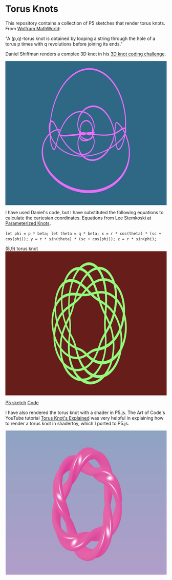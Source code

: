# Torus Knots

This repository contains a collection of P5 sketches that render torus knots.  From [Wolfram MathWorld](https://mathworld.wolfram.com/TorusKnot.html):

"A (p,q)-torus knot is obtained by looping a string through the hole of a torus p times with q revolutions before joining its ends."

Daniel Shiffman renders a complex 3D knot in his [3D knot coding challenge](https://thecodingtrain.com/challenges/https://thecodingtrain.com/challenges/87-3d-knots).

<img class="img" src="assets/3dKnot.jpg" alt="3D Knot" style=" display: block;
    margin-left: auto;
    margin-right: auto;" width="800" height="450">

I have used Daniel's code, but I have substituted the following equations to calculate the cartesian coordinates. Equations from Lee Stemkoski at [Parameterized Knots](https://home.adelphi.edu/~stemkoski/knotgallery/). 

`let phi = p * beta;
 let theta = q * beta;
 x = r * cos(theta) * (sc + cos(phi));
    y = r * sin(theta) * (sc + cos(phi));
    z = r * sin(phi);
`

(8,9) torus knot 
<img class="img" src="assets/torus_knot.jpg" alt="(8,9) torus knot" style=" display: block;
    margin-left: auto;
    margin-right: auto;" width="800" height="450">

[P5 sketch](https://editor.p5js.org/kfahn/sketches/gKqXNfljn)
[Code]()

I have also rendered the torus knot with a shader in P5.js. The Art of Code's YouTube tutorial [Torus Knot's Explained](https://www.youtube.com/watch?v=2dzJZx0yngg) was very helpful in explaining how to render a torus knot in shadertoy, which I ported to P5.js.

<img class="img" src="assets/solomons_seal.jpg" alt="Solomon's seal torus knot" style=" display: block;
    margin-left: auto;
    margin-right: auto;" width="800" height="450">